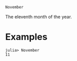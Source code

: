 ```julia
November
```

The eleventh month of the year.

# Examples

```jldoctest
julia> November
11
```
